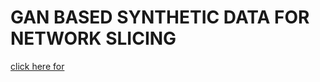 # GAN BASED SYNTHETIC DATA FOR NETWORK SLICING
<a href="https://drive.google.com/drive/folders/1bScvIsdERcAsfMN8RlHQcWqk_0qHoqiF?usp=sharing">click here for </a>
